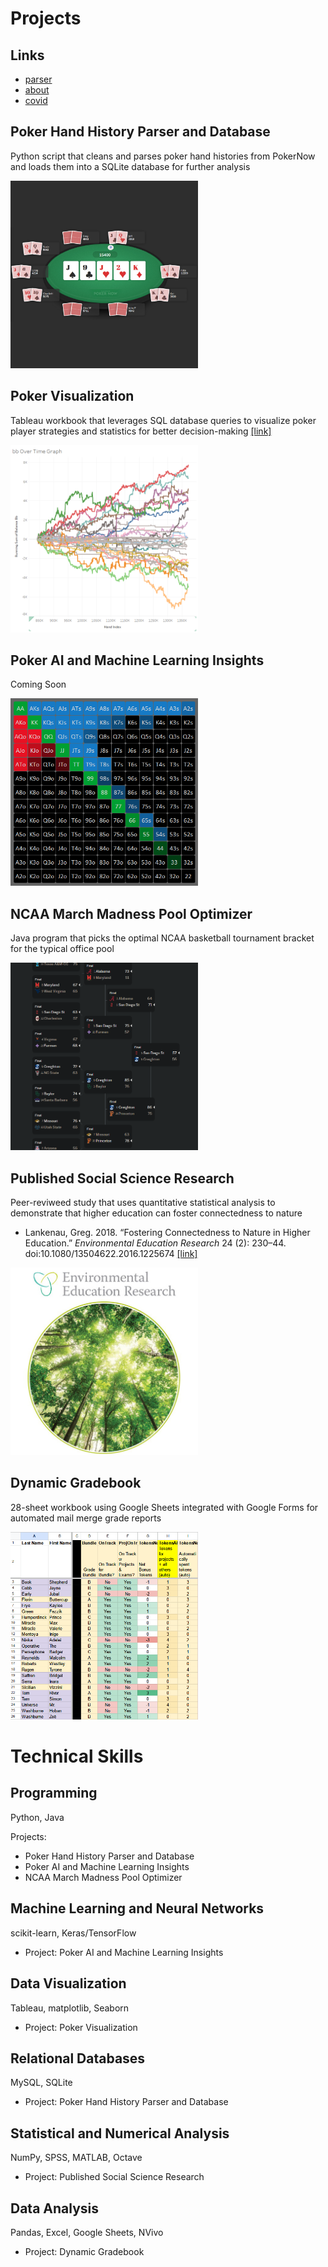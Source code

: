 # Projects

## Links
* <a href="Poker Parser">parser</a>
* <a href="About Me">about</a>
* <a href="COVID-19">covid</a>

## Poker Hand History Parser and Database
Python script that cleans and parses poker hand histories from PokerNow and loads them into a SQLite database for further analysis  
  
<img src="images/poker.png" alt="Poker screenshot" width="300" height="300">
  
  
## Poker Visualization
Tableau workbook that leverages SQL database queries to visualize poker player strategies and statistics for better decision-making [[link]](https://public.tableau.com/app/profile/greg4796/viz/RebuyClub/WelcometotheRebuyClub)  

<img src="images/tableau-running.png" alt="Tableau screenshot" width="300" height="300">
  
  
## Poker AI and Machine Learning Insights
Coming Soon  

<img src="images/range.png" alt="Starting hands screenshot" width="300" height="300">
  
  
## NCAA March Madness Pool Optimizer
Java program that picks the optimal NCAA basketball tournament bracket for the typical office pool  

<img src="images/bracket-small.png" alt="NCAA bracket screenshot" width="300" height="300">
  
  
## Published Social Science Research
Peer-reviweed study that uses quantitative statistical analysis to demonstrate that higher education can foster connectedness to nature  
* Lankenau, Greg. 2018. “Fostering Connectedness to Nature in Higher Education.” *Environmental Education Research* 24 (2): 230–44. doi:10.1080/13504622.2016.1225674 [[link]](https://doi.org/10.1080/13504622.2016.1225674)

<img src="images/eer-journal.jpg" alt="Environmental Education Research journal cover" width="300" height="300">
  
  
## Dynamic Gradebook
28-sheet workbook using Google Sheets integrated with Google Forms for automated mail merge grade reports

<img src="images/gradebook.png" alt="Gradebook screenshot" width="300" height="300">
  
  
# Technical Skills
## Programming
Python, Java  
  
Projects:
* Poker Hand History Parser and Database
* Poker AI and Machine Learning Insights
* NCAA March Madness Pool Optimizer
  
## Machine Learning and Neural Networks
scikit-learn, Keras/TensorFlow  
* Project: Poker AI and Machine Learning Insights
  
## Data Visualization
Tableau, matplotlib, Seaborn  
* Project: Poker Visualization
  
## Relational Databases
MySQL, SQLite  
* Project: Poker Hand History Parser and Database
  
## Statistical and Numerical Analysis
NumPy, SPSS, MATLAB, Octave  
* Project: Published Social Science Research
  
## Data Analysis
Pandas, Excel, Google Sheets, NVivo  
* Project: Dynamic Gradebook
  
